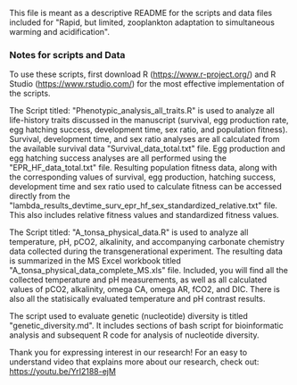 This file is meant as a descriptive README for the scripts and data files included for "Rapid, but limited, zooplankton adaptation to simultaneous warming and acidification".


### Notes for scripts and Data ####

To use these scripts, first download R (https://www.r-project.org/) and R Studio (https://www.rstudio.com/) for the most effective implementation of the scripts.

The Script titled: "Phenotypic_analysis_all_traits.R" is used to analyze all life-history traits discussed in the manuscript (survival, egg production rate, egg hatching success, development time, sex ratio, and population fitness). Survival, development time, and sex ratio analyses are all calculated from the available survival data  "Survival_data_total.txt" file. Egg production and egg hatching success analyses are all performed using the "EPR_HF_data_total.txt" file. Resulting population fitness data, along with the corresponding values of survival, egg production, hatching success, development time and sex ratio used to calculate fitness can be accessed directly from the "lambda_results_devtime_surv_epr_hf_sex_standardized_relative.txt" file. This also includes relative fitness values and standardized fitness values.

The Script titled: "A_tonsa_physical_data.R" is used to analyze all temperature, pH, pCO2, alkalinity, and accompanying carbonate chemistry data collected during the transgenerational experiment. The resulting data is summarized in the MS Excel workbook titled "A_tonsa_physical_data_complete_MS.xls" file. Included, you will find all the collected temperature and pH measurements, as well as all calculated values of pCO2, alkalinity, omega CA, omega AR, fCO2, and DIC. There is also all the statisically evaluated temperature and pH contrast results.

The script used to evaluate genetic (nucleotide) diversity is titled "genetic_diversity.md". It includes sections of bash script for bioinformatic analysis and subsequent R code for analysis of nucleotide diversity.

Thank you for expressing interest in our research! For an easy to understand video that explains more about our research, check out: https://youtu.be/YrI2188-ejM
